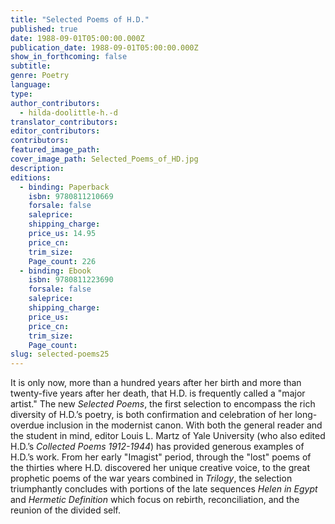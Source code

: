 ```yaml
---
title: "Selected Poems of H.D."
published: true
date: 1988-09-01T05:00:00.000Z
publication_date: 1988-09-01T05:00:00.000Z
show_in_forthcoming: false
subtitle:
genre: Poetry
language:
type:
author_contributors:
  - hilda-doolittle-h.-d
translator_contributors:
editor_contributors:
contributors:
featured_image_path:
cover_image_path: Selected_Poems_of_HD.jpg
description:
editions:
  - binding: Paperback
    isbn: 9780811210669
    forsale: false
    saleprice:
    shipping_charge:
    price_us: 14.95
    price_cn:
    trim_size:
    Page_count: 226
  - binding: Ebook
    isbn: 9780811223690
    forsale: false
    saleprice:
    shipping_charge:
    price_us:
    price_cn:
    trim_size:
    Page_count:
slug: selected-poems25
---
```


It is only now, more than a hundred years after her birth and more than twenty-five years after her death, that H.D. is frequently called a "major artist." The new _Selected Poems_, the first selection to encompass the rich diversity of H.D.’s poetry, is both confirmation and celebration of her long-overdue inclusion in the modernist canon. With both the general reader and the student in mind, editor Louis L. Martz of Yale University (who also edited H.D.’s _Collected Poems 1912-1944_) has provided generous examples of H.D.’s work. From her early "Imagist" period, through the "lost" poems of the thirties where H.D. discovered her unique creative voice, to the great prophetic poems of the war years combined in _Trilogy_, the selection triumphantly concludes with portions of the late sequences _Helen in Egypt_ and _Hermetic Definition_ which focus on rebirth, reconciliation, and the reunion of the divided self.

